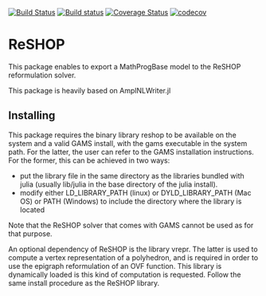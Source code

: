 [![Build Status](https://travis-ci.com/xhub/ReSHOP.jl.svg?branch=master)](https://travis-ci.com/xhub/ReSHOP.jl)
[![Build status](https://ci.appveyor.com/api/projects/status/w4wrpfi0x2k8a7ih?svg=true)](https://ci.appveyor.com/project/xhub/reshopwriter-jl)
[![Coverage Status](https://coveralls.io/repos/github/xhub/ReSHOP.jl/badge.svg?branch=master)](https://coveralls.io/github/xhub/ReSHOP.jl?branch=master)
[![codecov](https://codecov.io/gh/xhub/ReSHOP.jl/branch/master/graph/badge.svg)](https://codecov.io/gh/xhub/ReSHOP.jl)


# ReSHOP

This package enables to export a MathProgBase model to the ReSHOP reformulation solver.

This package is heavily based on AmplNLWriter.jl

## Installing

This package requires the binary library reshop to be available on the system and a valid GAMS install, with the gams executable in the system path.
For the latter, the user can refer to the GAMS installation instructions. For the former, this can be achieved in two ways:
- put the library file in the same directory as the libraries bundled with julia (usually lib/julia in the base directory of the julia install).
- modify either LD_LIBRARY_PATH (linux) or DYLD_LIBRARY_PATH (Mac OS) or PATH (Windows) to include the directory where the library is located

Note that the ReSHOP solver that comes with GAMS cannot be used as for that purpose.

An optional dependency of ReSHOP is the library vrepr. The latter is used to compute a vertex representation of a polyhedron, and is required
in order to use the epigraph reformulation of an OVF function. This library is dynamically loaded is this kind of computation is requested.
Follow the same install procedure as the ReSHOP library.
